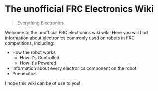 # The unofficial FRC Electronics Wiki

> Everything Electronics.

Welcome to the unofficial FRC electronics wiki wiki! Here you will find information about electronics commonly used on robots in FRC competitions, including:

- How the robot works
    - How it's Controlled
    - How It's Powered
- Information about every electronics component on the robot
- Pneumatics
 
I hope this wiki can be of use to you!